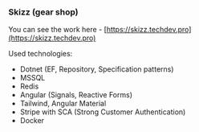 ### Skizz (gear shop)
You can see the work here - [https://skizz.techdev.pro](https://skizz.techdev.pro)

Used technologies:
- Dotnet (EF, Repository, Specification patterns)
- MSSQL
- Redis
- Angular (Signals, Reactive Forms)
- Tailwind, Angular Material
- Stripe with SCA (Strong Customer Authentication)
- Docker
